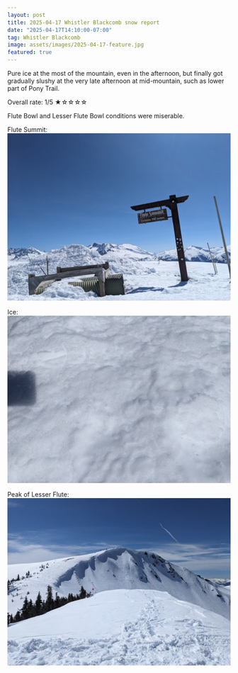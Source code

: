 ```yaml
---
layout: post
title: 2025-04-17 Whistler Blackcomb snow report
date: "2025-04-17T14:10:00-07:00"
tag: Whistler Blackcomb
image: assets/images/2025-04-17-feature.jpg
featured: true
---
```


Pure ice at the most of the mountain, even in the afternoon, but finally got gradually slushy at the very late afternoon at mid-mountain, such as lower part of Pony Trail.

Overall rate: 1/5 ★☆☆☆☆

Flute Bowl and Lesser Flute Bowl conditions were miserable.

Flute Summit:
![](/assets/images/2025-04-17-flute-summit.jpg)

Ice:
![](/assets/images/2025-04-17-ice.jpg)

Peak of Lesser Flute:
![](/assets/images/2025-04-17-peak-of-lesser-flute.jpg)
